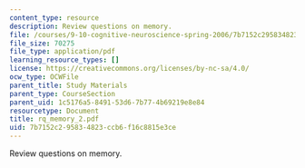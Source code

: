 ```yaml
---
content_type: resource
description: Review questions on memory.
file: /courses/9-10-cognitive-neuroscience-spring-2006/7b7152c295834823ccb6f16c8815e3ce_rq_memory_2.pdf
file_size: 70275
file_type: application/pdf
learning_resource_types: []
license: https://creativecommons.org/licenses/by-nc-sa/4.0/
ocw_type: OCWFile
parent_title: Study Materials
parent_type: CourseSection
parent_uid: 1c5176a5-8491-53d6-7b77-4b69219e8e84
resourcetype: Document
title: rq_memory_2.pdf
uid: 7b7152c2-9583-4823-ccb6-f16c8815e3ce
---
```

Review questions on memory.